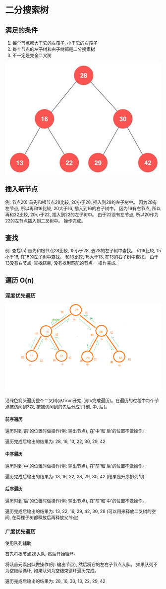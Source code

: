 # 二分搜索树

## 满足的条件

1. 每个节点都大于它的左孩子, 小于它的右孩子
2. 每个节点的左子树和右子树都是二分搜索树
3. 不一定是完全二叉树

![](img/bst.jpeg)

## 插入新节点

例: 节点20) 首先和根节点28比较, 20小于28, 插入到28的左子树中。
因为28有左节点, 所以再和16比较, 20大于16, 插入到16的右子树中。
因为16有右节点, 所以再和22比较, 20小于22, 插入到22的左子树中。
由于22没有左节点, 所以20作为22的左节点插入到二叉树中。
操作完成。

 ## 查找
 
例: 查找15) 首先和根节点28比较, 15小于28, 去28的左子树中查找。
和16比较, 15小于16, 在16的左子树中查找。
和13比较, 15大于13, 在13的右子树中查找。
由于13没有右节点, 查找结束, 没有找到匹配的节点。
操作完成。

## 遍历 O(n)

### 深度优先遍历

![](img/bst2.png)

沿绿色箭头遍历整个二叉树(从from开始, 到to完成遍历)。在遍历的过程中每个节点被访问到3次, 按被访问到的先后分成了\[前, 中, 后\]。

#### 前序遍历

遍历时到'前'的位置时做操作(例: 输出节点), 在'中'和'后'的位置不做操作。

遍历完成后输出的结果为: 28, 16, 13, 22, 30, 29, 42

#### 中序遍历

遍历时到'中'的位置时做操作(例: 输出节点), 在'前'和'后'的位置不做操作。

遍历完成后输出的结果为: 13, 16, 22, 28, 29, 30, 42 (结果是升序排列的)

#### 后序遍历

遍历时到'后'的位置时做操作(例: 输出节点), 在'前'和'中'的位置不做操作。

遍历完成后输出的结果为: 13, 22, 16, 29, 42, 30, 28 (可以用来释放二叉树的空间, 在两棵子树都释放后再释放父节点)

### 广度优先遍历

使用队列辅助

首先将根节点28入队, 然后开始循环。

将队首元素出队做操作(例: 输出节点), 然后将它的左右子节点入队。
如果队列不为空继续循环, 如果队列为空结束循环遍历完成。

遍历完成后输出的结果为: 28, 16, 30, 13, 22, 29, 42

